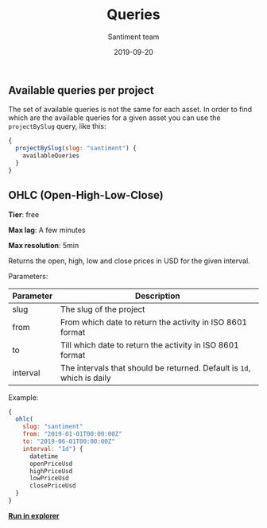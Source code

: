 ﻿---
title: "Queries"
author: "Santiment team"
date: "2019-09-20"
---

## Available queries per project

The set of available queries is not the same for each asset. In order to find which are the available queries for a given asset you can use the `projectBySlug` query, like this:

```js
{
  projectBySlug(slug: "santiment") {
    availableQueries
  }
}
```

## OHLC (Open-High-Low-Close)

**Tier**: free

**Max lag**: A few minutes

**Max resolution**: 5min

Returns the open, high, low and close prices in USD for the given interval.

Parameters:

| Parameter | Description                                                            |
| --------- | ---------------------------------------------------------------------- |
| slug      | The slug of the project                                                |
| from      | From which date to return the activity in ISO 8601 format              |
| to        | Till which date to return the activity in ISO 8601 format              |
| interval  | The intervals that should be returned. Default is `1d`, which is daily |

Example:

```js
{
  ohlc(
    slug: "santiment"
    from: "2019-01-01T00:00:00Z"
    to: "2019-06-01T00:00:00Z"
    interval: "1d") {
      datetime
      openPriceUsd
      highPriceUsd
      lowPriceUsd
      closePriceUsd
  }
}
```

**[Run in explorer](<https://api.santiment.net/graphiql?query=%7B%0A%20%20ohlc(slug%3A%20%22santiment%22%2C%20from%3A%20%222019-01-01T00%3A00%3A00Z%22%2C%20to%3A%20%222019-06-01T00%3A00%3A00Z%22%2C%20interval%3A%20%221d%22)%20%7B%0A%20%20%20%20datetime%0A%20%20%20%20openPriceUsd%0A%20%20%20%20highPriceUsd%0A%20%20%20%20lowPriceUsd%0A%20%20%20%20closePriceUsd%0A%20%20%7D%0A%7D%0A>)**
